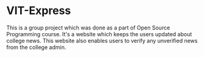 # VIT-Express
This is a group project which was done as a part of Open Source Programming course.
It's a website which keeps the users updated about college news. This website also enables users to verify any unverified news from the college admin.
